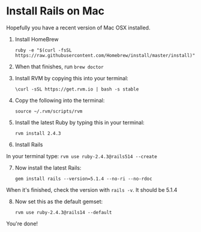 # Install Rails on Mac

Hopefully you have a recent version of Mac OSX installed.

01. Install HomeBrew
    ```
    ruby -e "$(curl -fsSL https://raw.githubusercontent.com/Homebrew/install/master/install)"
    ```

02. When that finishes, run `brew doctor`

03. Install RVM by copying this into your terminal:
    ```
    \curl -sSL https://get.rvm.io | bash -s stable
    ```

04. Copy the following into the terminal:
    ```
    source ~/.rvm/scripts/rvm
    ```

05. Install the latest Ruby by typing this in your terminal:
    ```
    rvm install 2.4.3
    ```

06. Install Rails

  In your terminal type:
    ```
    rvm use ruby-2.4.3@rails514 --create
    ```

07. Now install the latest Rails:
    ```
    gem install rails --version=5.1.4 --no-ri --no-rdoc
    ```

  When it's finished, check the version with `rails -v`. It should be 5.1.4

08. Now set this as the default gemset:
    ```
    rvm use ruby-2.4.3@rails14 --default
    ```

You're done!
